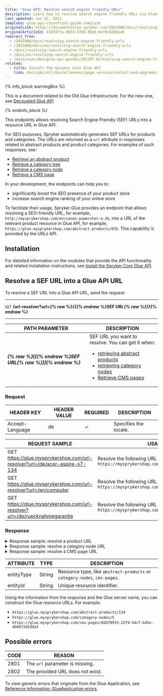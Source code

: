 ```yaml
---
title: "Glue API: Resolve search engine friendly URLs"
description: Learn how to resolve search engine friendly URLs via Glue API.
last_updated: Jun 22, 2021
template: glue-api-storefront-guide-template
originalLink: https://documentation.spryker.com/2021080/docs/resolving-search-engine-friendly-urls
originalArticleId: 41034f7a-96b3-47d8-80ab-6ef8c62b8a4b
redirect_from:
  - /2021080/docs/resolving-search-engine-friendly-urls
  - /2021080/docs/en/resolving-search-engine-friendly-urls
  - /docs/resolving-search-engine-friendly-urls
  - /docs/en/resolving-search-engine-friendly-urls
  - /docs/scos/dev/glue-api-guides/202307.0/resolving-search-engine-friendly-urls.html
related:
  - title: Install the Spryker Core Glue API
    link: docs/pbc/all/miscellaneous/page.version/install-and-upgrade/install-glue-api/install-the-spryker-core-glue-api.html
---
```


<!-- 2020307.0 is the last version to support this doc. Don't move it to the next versions -->

{% info_block warningBox %}

This is a document related to the Old Glue infrastructure. For the new one, see [Decoupled Glue API](/docs/scos/dev/glue-api-guides/{{page.version}}/decoupled-glue-api.html)

{% endinfo_block %}

This endpoints allows resolving Search Engine Friendly (SEF) URLs into a resource URL in Glue API.

For SEO purposes, Spryker automatically generates SEF URLs for products and categories. The URLs are returned as a `url` attribute in responses related to abstract products and product categories. For examples of such responses, see:
* [Retrieve an abstract product](/docs/pbc/all/product-information-management/{{page.version}}/base-shop/manage-using-glue-api/abstract-products/glue-api-retrieve-abstract-products.html#retrieve-an-abstract-product)
* [Retrieve a category tree](/docs/pbc/all/product-information-management/{{page.version}}/base-shop/manage-using-glue-api/categories/glue-api-retrieve-category-trees.html#retrieve-a-category-tree)
* [Retrieve a category node](/docs/pbc/all/product-information-management/{{page.version}}/base-shop/manage-using-glue-api/categories/glue-api-retrieve-category-nodes.html#retrieve-a-category-node)
* [Retrieve a CMS page](/docs/pbc/all/content-management-system/{{page.version}}/base-shop/manage-using-glue-api/retrieve-cms-pages.html)

In your development, the endpoints can help you to:
* significantly boost the SEO presence of your product store
* increase search engine ranking of your online store

To facilitate their usage, Spryker Glue provides an endpoint that allows resolving a SEO-friendly URL, for example, `http://mysprykershop.com/en/canon-powershot-n-35`, into a URL of the relevant product resource in Glue API, for example, `https://glue.mysprykershop.com/abstract-products/035`. This capability is provided by the URLs API.


## Installation

For detailed information on the modules that provide the API functionality and related installation instructions, see [Install the Spryker Core Glue API](/docs/pbc/all/miscellaneous/{{page.version}}/install-and-upgrade/install-glue-api/install-the-spryker-core-glue-api.html).

## Resolve a SEF URL into a Glue API URL

To resolve a SEF URL into a Glue API URL, send the request:

***
`GET` **/url-resolver?url={% raw %}*{{{% endraw %}SEF URL{% raw %}}}*{% endraw %}**
***

| PATH PARAMETER  | DESCRIPTION |
| --------------- | ---------------- |
| ***{% raw %}{{{% endraw %}SEF URL{% raw %}}}{% endraw %}*** | SEF URL you want to resolve. You can get it when:<ul><li>[retrieving abstract products](/docs/pbc/all/product-information-management/{{page.version}}/base-shop/manage-using-glue-api/abstract-products/glue-api-retrieve-abstract-products.html)</li><li>[retrieving category nodes](/docs/pbc/all/product-information-management/{{page.version}}/base-shop/manage-using-glue-api/categories/glue-api-retrieve-category-nodes.html)</li><li>[Retrieve CMS pages](/docs/pbc/all/content-management-system/{{page.version}}/base-shop/manage-using-glue-api/retrieve-cms-pages.html)</li></ul>|

### Request

| HEADER KEY  | HEADER VALUE | REQUIRED | DESCRIPTION    |
| -------------- | ------------ | ------------ | -------------- |
| Accept-Language | de          | ✓      | Specifies the locale. |

| REQUEST SAMPLE | USAGE |
| --- | --- |
| GET https://glue.mysprykershop.com/url-resolver?url=/de/acer-aspire-s7-134 | Resolve the following URL of a product: `https://mysprykershop.com/de/acer-aspire-s7-134` |
| GET https://glue.mysprykershop.com/url-resolver?url=/en/computer | Resolve the following URL of a category node: `https://mysprykershop.com/en/computer` |
| GET https://glue.mysprykershop.com/url-resolver?url=/de/ruecknahmegarantie | Resolve the following URL of a CMS page `https://mysprykershop.com/de/ruecknahmegarantie` |

### Response

<details>
<summary markdown='span'>Response sample: resolve a product URL</summary>

```json
{
    "data": [
        {
            "type": "url-resolver",
            "id": null,
            "attributes": {
                "entityType": "abstract-products",
                "entityId": "134"
            },
            "links": {
                "self": "https://glue.mysprykershop.com/url-resolver?url=/de/acer-aspire-s7-134"
            }
        }
    ],
    "links": {
        "self": "https://glue.mysprykershop.com/url-resolver?url=/de/acer-aspire-s7-134"
    }
}
```    
</details>

<details>
<summary markdown='span'>Response sample: resolve a category node URL</summary>

```json
{
    "data": [
        {
            "type": "url-resolver",
            "id": null,
            "attributes": {
                "entityType": "category-nodes",
                "entityId": "5"
            },
            "links": {
                "self": "https://glue.mysprykershop.com/url-resolver?url=/en/computer"
            }
        }
    ],
    "links": {
        "self": "https://glue.mysprykershop.com/url-resolver?url=/en/computer"
    }
}
```
</details>

<details>
<summary markdown='span'>Response sample: resolve a CMS page URL</summary>

```json
{
    "data": [
        {
            "type": "url-resolver",
            "id": null,
            "attributes": {
                "entityType": "cms-pages",
                "entityId": "8d378933-22f9-54c7-b45e-db68f2d5d9a3"
            },
            "links": {
                "self": "https://glue.mysprykershop.com/url-resolver?url=/en/return-policy"
            }
        }
    ],
    "links": {
        "self": "https://glue.mysprykershop.com/url-resolver?url=/en/return-policy"
    }
}
```
</details>

| ATTRIBUTE | TYPE | DESCRIPTION |
| --- | --- | --- |
| entityType | String | Resource type, like `abstract-products` or `category-nodes`, `cms-pages`. |
| entityId | String | Unique resource identifier. |

Using the information from the response and the Glue server name, you can construct the Glue resource URLs. For example:
* `https://glue.mysprykershop.com/abstract-products/134`
* `https://glue.mysprykershop.com/category-nodes/5`
* `https://glue.mysprykershop.com/cms-pages/8d378933-22f9-54c7-b45e-db68f2d5d9a3`

## Possible errors

| CODE | REASON |
| --- | --- |
| 2801 | The `url` parameter is missing. |
| 2802 | The provided URL does not exist. |

To view generic errors that originate from the Glue Application, see [Reference information: GlueApplication errors](/docs/scos/dev/glue-api-guides/{{page.version}}/old-glue-infrastructure/reference-information-glueapplication-errors.html).
